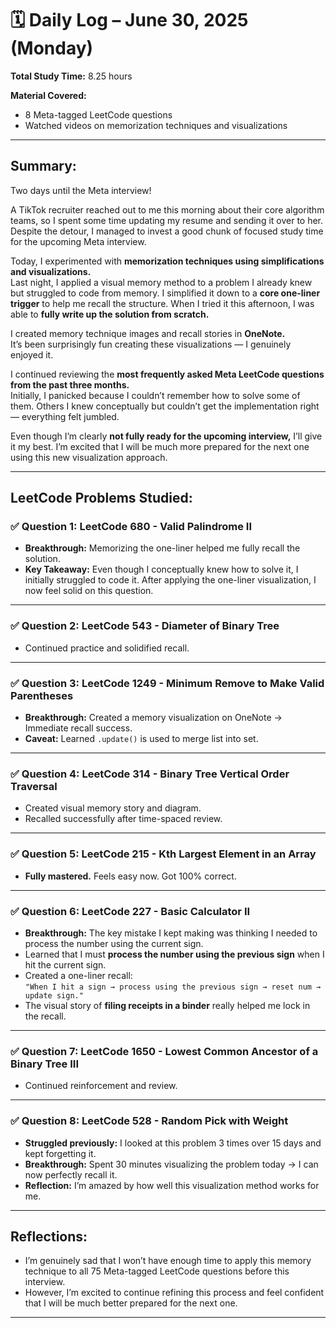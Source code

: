 # 🗓️ Daily Log – June 30, 2025 (Monday)

**Total Study Time:**  8.25 hours

**Material Covered:**  
- 8 Meta-tagged LeetCode questions  
- Watched videos on memorization techniques and visualizations

---

## Summary:
Two days until the Meta interview!

A TikTok recruiter reached out to me this morning about their core algorithm teams, so I spent some time updating my resume and sending it over to her. Despite the detour, I managed to invest a good chunk of focused study time for the upcoming Meta interview.

Today, I experimented with **memorization techniques using simplifications and visualizations.**  
Last night, I applied a visual memory method to a problem I already knew but struggled to code from memory. I simplified it down to a **core one-liner trigger** to help me recall the structure. When I tried it this afternoon, I was able to **fully write up the solution from scratch.**

I created memory technique images and recall stories in **OneNote.**  
It’s been surprisingly fun creating these visualizations — I genuinely enjoyed it.

I continued reviewing the **most frequently asked Meta LeetCode questions from the past three months.**  
Initially, I panicked because I couldn’t remember how to solve some of them. Others I knew conceptually but couldn’t get the implementation right — everything felt jumbled.

Even though I’m clearly **not fully ready for the upcoming interview,** I’ll give it my best. I’m excited that I will be much more prepared for the next one using this new visualization approach.

---

## LeetCode Problems Studied:

### ✅ Question 1: LeetCode 680 - Valid Palindrome II
- **Breakthrough:** Memorizing the one-liner helped me fully recall the solution.
- **Key Takeaway:** Even though I conceptually knew how to solve it, I initially struggled to code it. After applying the one-liner visualization, I now feel solid on this question.

---

### ✅ Question 2: LeetCode 543 - Diameter of Binary Tree
- Continued practice and solidified recall.

---

### ✅ Question 3: LeetCode 1249 - Minimum Remove to Make Valid Parentheses
- **Breakthrough:** Created a memory visualization on OneNote → Immediate recall success.
- **Caveat:** Learned `.update()` is used to merge list into set.

---

### ✅ Question 4: LeetCode 314 - Binary Tree Vertical Order Traversal
- Created visual memory story and diagram.
- Recalled successfully after time-spaced review.

---

### ✅ Question 5: LeetCode 215 - Kth Largest Element in an Array
- **Fully mastered.** Feels easy now. Got 100% correct.

---

### ✅ Question 6: LeetCode 227 - Basic Calculator II
- **Breakthrough:** The key mistake I kept making was thinking I needed to process the number using the current sign.  
- Learned that I must **process the number using the previous sign** when I hit the current sign.
- Created a one-liner recall:  
  `"When I hit a sign → process using the previous sign → reset num → update sign."`
- The visual story of **filing receipts in a binder** really helped me lock in the recall.

---

### ✅ Question 7: LeetCode 1650 - Lowest Common Ancestor of a Binary Tree III
- Continued reinforcement and review.

---

### ✅ Question 8: LeetCode 528 - Random Pick with Weight
- **Struggled previously:** I looked at this problem 3 times over 15 days and kept forgetting it.
- **Breakthrough:** Spent 30 minutes visualizing the problem today → I can now perfectly recall it.
- **Reflection:** I’m amazed by how well this visualization method works for me.

---

## Reflections:
- I’m genuinely sad that I won’t have enough time to apply this memory technique to all 75 Meta-tagged LeetCode questions before this interview.
- However, I’m excited to continue refining this process and feel confident that I will be much better prepared for the next one.

---